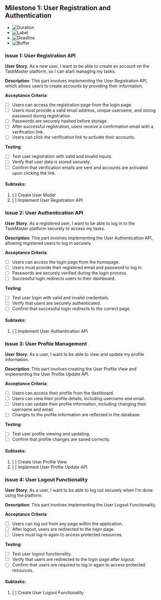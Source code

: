 ## **Milestone 1: User Registration and Authentication**

- ![Duration](https://img.shields.io/badge/⏳%20Duration-Sept.%205,%202023%20--%20Sept.%2027,%202023-blue)
- ![Label](https://img.shields.io/badge/📖%20Label-User%20Registration%20and%20Authentication-blue)
- ![Deadline](https://img.shields.io/badge/⏰%20Deadline-Sept.%2027,%202023-red)
- ![Buffer](https://img.shields.io/badge/⌛%20Buffer-Approximately%201%20week-brightgreen)

### **Issue 1: User Registration API**

**User Story**: As a new user, I want to be able to create an account on the TaskMaster platform, so I can start managing my tasks.

**Description**: This part involves implementing the User Registration API, which allows users to create accounts by providing their information.

**Acceptance Criteria**:

- [ ] Users can access the registration page from the login page.
- [ ] Users must provide a valid email address, unique username, and strong password during registration.
- [ ] Passwords are securely hashed before storage.
- [ ] After successful registration, users receive a confirmation email with a verification link.
- [ ] Users can click the verification link to activate their accounts.

**Testing**:

- [ ] Test user registration with valid and invalid inputs.
- [ ] Verify that user data is stored securely.
- [ ] Confirm that verification emails are sent and accounts are activated upon clicking the link.

#### Subtasks:

1. [ ] Create User Model
2. [ ] Implement User Registration API

### **Issue 2: User Authentication API**

**User Story**: As a registered user, I want to be able to log in to the TaskMaster platform securely to access my tasks.

**Description**: This part involves implementing the User Authentication API, allowing registered users to log in securely.

**Acceptance Criteria**:

- [ ] Users can access the login page from the homepage.
- [ ] Users must provide their registered email and password to log in.
- [ ] Passwords are securely verified during the login process.
- [ ] Successful login redirects users to their dashboard.

**Testing**:

- [ ] Test user login with valid and invalid credentials.
- [ ] Verify that users are securely authenticated.
- [ ] Confirm that successful login redirects to the correct page.

#### Subtasks:

1. [ ] Implement User Authentication API

### **Issue 3: User Profile Management**

**User Story**: As a user, I want to be able to view and update my profile information.

**Description**: This part involves creating the User Profile View and implementing the User Profile Update API.

**Acceptance Criteria**:

- [ ] Users can access their profile from the dashboard.
- [ ] Users can view their profile details, including username and email.
- [ ] Users can update their profile information, including changing their username and email.
- [ ] Changes to the profile information are reflected in the database.

**Testing**:

- [ ] Test user profile viewing and updating.
- [ ] Confirm that profile changes are saved correctly.

#### Subtasks:

1. [ ] Create User Profile View
2. [ ] Implement User Profile Update API

### **Issue 4: User Logout Functionality**

**User Story**: As a user, I want to be able to log out securely when I'm done using the platform.

**Description**: This part involves implementing the User Logout Functionality.

**Acceptance Criteria**:

- [ ] Users can log out from any page within the application.
- [ ] After logout, users are redirected to the login page.
- [ ] Users must log in again to access protected resources.

**Testing**:

- [ ] Test user logout functionality.
- [ ] Verify that users are redirected to the login page after logout.
- [ ] Confirm that users are required to log in again to access protected resources.

#### Subtasks:

1. [ ] Create User Logout Functionality
